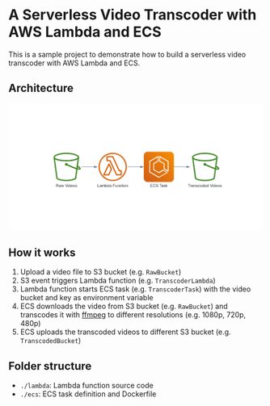 # A Serverless Video Transcoder with AWS Lambda and ECS

This is a sample project to demonstrate how to build a serverless video transcoder with AWS Lambda and ECS.

## Architecture

![Architecture](./architecture.png)

## How it works

1. Upload a video file to S3 bucket (e.g. `RawBucket`)
2. S3 event triggers Lambda function (e.g. `TranscoderLambda`)
3. Lambda function starts ECS task (e.g. `TranscoderTask`) with the video bucket and key as environment variable
4. ECS downloads the video from S3 bucket (e.g. `RawBucket`) and transcodes it with [ffmpeg](https://ffmpeg.org/) to different resolutions (e.g. 1080p, 720p, 480p)
5. ECS uploads the transcoded videos to different S3 bucket (e.g. `TranscodedBucket`)

## Folder structure

- `./lambda`: Lambda function source code
- `./ecs`: ECS task definition and Dockerfile

